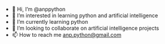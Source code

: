 - 👋 Hi, I’m @anppython
- 👀 I’m interested in learning python and artificial intelligence
- 🌱 I’m currently learning python
- 💞️ I’m looking to collaborate on artificial intelligence projects
- 📫 How to reach me anp.python@gmail.com

<!---
anppython/anppython is a ✨ special ✨ repository because its `README.md` (this file) appears on your GitHub profile.
You can click the Preview link to take a look at your changes.
--->
